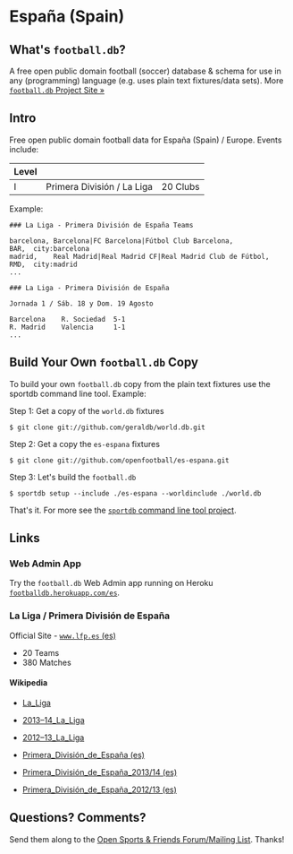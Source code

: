 # España (Spain)

## What's `football.db`?

A free open public domain football (soccer) database & schema
for use in any (programming) language
(e.g. uses plain text fixtures/data sets).
More [`football.db` Project Site »](http://openfootball.github.io)

## Intro

Free open public domain football data for España (Spain) / Europe. Events include:

| Level |                                |            |
| ----- | ------------------------------ | ---------- |
| I     |  Primera División / La Liga    |  20 Clubs  |


Example:

~~~
### La Liga - Primera División de España Teams

barcelona, Barcelona|FC Barcelona|Fútbol Club Barcelona,           BAR,  city:barcelona
madrid,    Real Madrid|Real Madrid CF|Real Madrid Club de Fútbol,  RMD,  city:madrid
...
~~~

~~~
### La Liga - Primera División de España

Jornada 1 / Sáb. 18 y Dom. 19 Agosto

Barcelona    R. Sociedad  5-1
R. Madrid    Valencia     1-1
...
~~~


## Build Your Own `football.db` Copy

To build your own `football.db` copy from the plain text fixtures
use the sportdb command line tool. Example:

Step 1:  Get a copy of the `world.db` fixtures

    $ git clone git://github.com/geraldb/world.db.git

Step 2:  Get a copy the `es-espana` fixtures

    $ git clone git://github.com/openfootball/es-espana.git

Step 3:  Let's build the `football.db`

    $ sportdb setup --include ./es-espana --worldinclude ./world.db

That's it. For more
see the [`sportdb` command line tool project](https://github.com/geraldb/sport.db.ruby).



## Links

### Web Admin App

Try the `football.db` Web Admin app running on Heroku
[`footballdb.herokuapp.com/es`](http://footballdb.herokuapp.com/es).

### La Liga / Primera División de España

Official Site - [`www.lfp.es` (es)](http://www.lfp.es)

- 20 Teams
- 380 Matches

#### Wikipedia

- [La_Liga](http://en.wikipedia.org/wiki/La_Liga)
- [2013–14_La_Liga](http://en.wikipedia.org/wiki/2013–14_La_Liga)
- [2012–13_La_Liga](http://en.wikipedia.org/wiki/2012–13_La_Liga)

- [Primera_División_de_España (es)](http://es.wikipedia.org/wiki/Primera_División_de_España)
- [Primera_División_de_España_2013/14 (es)](http://es.wikipedia.org/wiki/Primera_División_de_España_2013/14)
- [Primera_División_de_España_2012/13 (es)](http://es.wikipedia.org/wiki/Primera_División_de_España_2012/13)


## Questions? Comments?

Send them along to the
[Open Sports & Friends Forum/Mailing List](http://groups.google.com/group/opensport).
Thanks!


